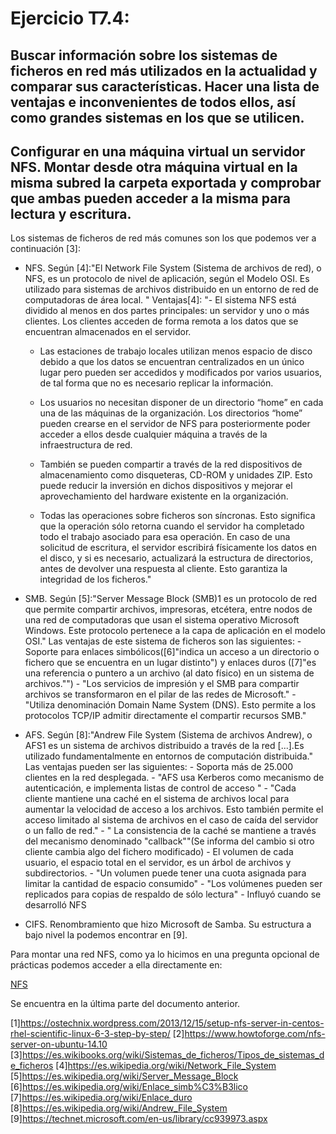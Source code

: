 # Ejercicio T7.4:
## Buscar información sobre los sistemas de ficheros en red más utilizados en la actualidad y comparar sus características. Hacer una lista de ventajas e inconvenientes de todos ellos, así como grandes sistemas en los que se utilicen.
## Configurar en una máquina virtual un servidor NFS. Montar desde otra máquina virtual en la misma subred la carpeta exportada y comprobar que ambas pueden acceder a la misma para lectura y escritura.

Los sistemas de ficheros de red más comunes son los que podemos ver a continuación [3]:


- NFS. Según [4]:"El Network File System (Sistema de archivos de red), o NFS, es un protocolo de nivel de aplicación, según el Modelo OSI. Es utilizado para sistemas de archivos distribuido en un entorno de red de computadoras de área local. "
Ventajas[4]:
    "- El sistema NFS está dividido al menos en dos partes principales: un servidor y uno o más clientes. Los clientes acceden de forma remota a los datos que se encuentran almacenados en el servidor.

    - Las estaciones de trabajo locales utilizan menos espacio de disco debido a que los datos se encuentran centralizados en un único lugar pero pueden ser accedidos y modificados por varios usuarios, de tal forma que no es necesario replicar la información.

    - Los usuarios no necesitan disponer de un directorio “home” en cada una de las máquinas de la organización. Los directorios “home” pueden crearse en el servidor de NFS para posteriormente poder acceder a ellos desde cualquier máquina a través de la infraestructura de red.

    - También se pueden compartir a través de la red dispositivos de almacenamiento como disqueteras, CD-ROM y unidades ZIP. Esto puede reducir la inversión en dichos dispositivos y mejorar el aprovechamiento del hardware existente en la organización.
            
    - Todas las operaciones sobre ficheros son síncronas. Esto significa que la operación sólo retorna cuando el servidor ha completado todo el trabajo asociado para esa operación. En caso de una solicitud de escritura, el servidor escribirá físicamente los datos en el disco, y si es necesario, actualizará la estructura de directorios, antes de devolver una respuesta al cliente. Esto garantiza la integridad de los ficheros."
            
- SMB. Según [5]:"Server Message Block (SMB)1 es un protocolo de red que permite compartir archivos, impresoras, etcétera, entre nodos de una red de computadoras que usan el sistema operativo Microsoft Windows.
    Este protocolo pertenece a la capa de aplicación en el modelo OSI."
    Las ventajas de este sistema de ficheros son las siguientes:
            - Soporte para enlaces simbólicos([6]"indica un acceso a un directorio o fichero que se encuentra en un lugar distinto") y enlaces duros ([7]"es una referencia o puntero a un archivo (al dato físico) en un sistema de archivos."")
            - "Los servicios de impresión y el SMB para compartir archivos se transformaron en el pilar de las redes de Microsoft."
            - "Utiliza denominación Domain Name System (DNS). Esto permite a los protocolos TCP/IP admitir directamente el compartir recursos SMB."
    
- AFS. Según [8]:"Andrew File System (Sistema de archivos Andrew), o AFS1 es un sistema de archivos distribuido a través de la red [...].Es utilizado fundamentalmente en entornos de computación distribuida."
    Las ventajas pueden ser las siguientes:
            - Soporta más de 25.000 clientes en la red desplegada.
            - "AFS usa Kerberos como mecanismo de autenticación, e implementa listas de control de acceso "
            - "Cada cliente mantiene una caché en el sistema de archivos local para aumentar la velocidad de acceso a los archivos. Esto también permite el acceso limitado al sistema de archivos en el caso de caída del servidor o un fallo de red."
            - " La consistencia de la caché se mantiene a través del mecanismo denominado "callback""(Se informa del cambio si otro cliente cambia algo del fichero modificado)
            - El volumen de cada usuario, el espacio total en el servidor, es un árbol de archivos y subdirectorios.
            - "Un volumen puede tener una cuota asignada para limitar la cantidad de espacio consumido"
            - "Los volúmenes pueden ser replicados para copias de respaldo de sólo lectura"
            - Influyó cuando se desarrolló NFS
    
- CIFS. Renombramiento que hizo Microsoft de Samba. Su estructura a bajo nivel la podemos encontrar
    en [9].
    
Para montar una red NFS, como ya lo hicimos en una pregunta opcional de prácticas podemos acceder a ella directamente en:

[NFS](https://github.com/alguacilaguamara/Servidores-Web-de-Altas-Prestaciones/blob/master/Pr%C3%A1cticas/Pr%C3%A1ctica6/Pr%C3%A1ctica6.md)

Se encuentra en la última parte del documento anterior.


[1]https://ostechnix.wordpress.com/2013/12/15/setup-nfs-server-in-centos-rhel-scientific-linux-6-3-step-by-step/
[2]https://www.howtoforge.com/nfs-server-on-ubuntu-14.10  
[3]https://es.wikibooks.org/wiki/Sistemas_de_ficheros/Tipos_de_sistemas_de_ficheros
[4]https://es.wikipedia.org/wiki/Network_File_System
[5]https://es.wikipedia.org/wiki/Server_Message_Block
[6]https://es.wikipedia.org/wiki/Enlace_simb%C3%B3lico
[7]https://es.wikipedia.org/wiki/Enlace_duro
[8]https://es.wikipedia.org/wiki/Andrew_File_System
[9]https://technet.microsoft.com/en-us/library/cc939973.aspx
